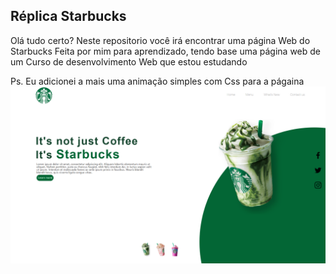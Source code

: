 ## Réplica Starbucks
Olá tudo certo?
Neste repositorio você irá encontrar uma página Web do Starbucks
Feita por mim para aprendizado, tendo base uma página web de um Curso de desenvolvimento Web que estou estudando

Ps. Eu adicionei a mais uma animação simples com Css para a págaina 
<img src="Starbucks.png" alt="Imagem Web">
